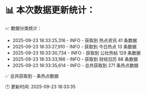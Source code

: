 📊 本次数据更新统计：
==========================

📈 数据分类统计：
- 2025-09-23 18:33:25,316 - INFO - 获取到 热点资讯 41 条数据
- 2025-09-23 18:33:27,910 - INFO - 获取到 今日热点 13 条数据
- 2025-09-23 18:33:30,734 - INFO - 获取到 公社热帖 129 条数据
- 2025-09-23 18:33:33,186 - INFO - 获取到 财经日历 88 条数据
- 2025-09-23 18:33:35,614 - INFO - 总共获取到 271 条热点数据

✅ 总共获取到 - 条热点数据

🕐 更新时间: 2025-09-23 18:33:35
